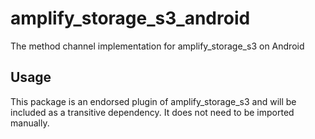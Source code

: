 # amplify_storage_s3_android

The method channel implementation for amplify_storage_s3 on Android

## Usage

This package is an endorsed plugin of amplify_storage_s3 and will be included as a transitive dependency. It does not need to be imported manually.
